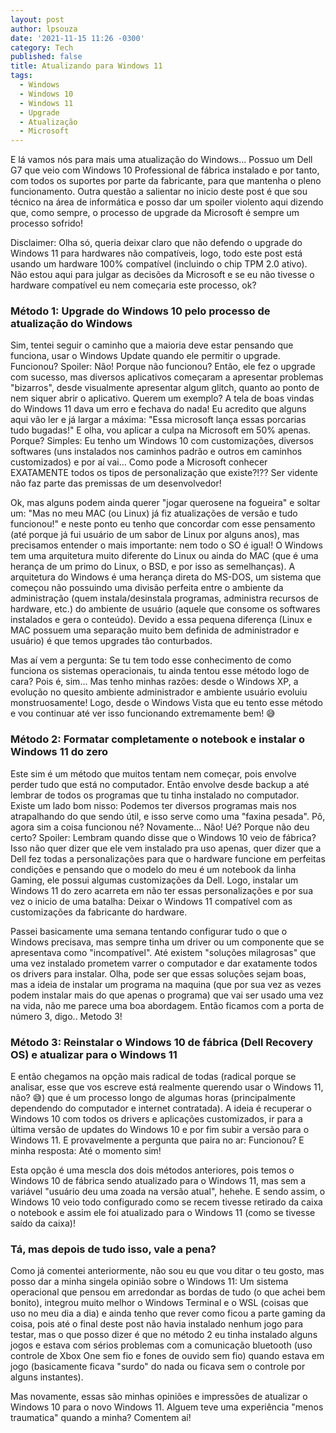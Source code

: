 ```yaml
---
layout: post
author: lpsouza
date: '2021-11-15 11:26 -0300'
category: Tech
published: false
title: Atualizando para Windows 11
tags:
  - Windows
  - Windows 10
  - Windows 11
  - Upgrade
  - Atualização
  - Microsoft
---
```

E lá vamos nós para mais uma atualização do Windows... Possuo um Dell G7 que veio com Windows 10 Professional de fábrica instalado e por tanto, com todos os suportes por parte da fabricante, para que mantenha o pleno funcionamento. Outra questão a salientar no inicio deste post é que sou técnico na área de informática e posso dar um spoiler violento aqui dizendo que, como sempre, o processo de upgrade da Microsoft é sempre um processo sofrido!

Disclaimer: Olha só, queria deixar claro que não defendo o upgrade do Windows 11 para hardwares não compatíveis, logo, todo este post está usando um hardware 100% compatível (incluindo o chip TPM 2.0 ativo). Não estou aqui para julgar as decisões da Microsoft e se eu não tivesse o hardware compatível eu nem começaria este processo, ok?

### Método 1: Upgrade do Windows 10 pelo processo de atualização do Windows

Sim, tentei seguir o caminho que a maioria deve estar pensando que funciona, usar o Windows Update quando ele permitir o upgrade. Funcionou? Spoiler: Não! Porque não funcionou? Então, ele fez o upgrade com sucesso, mas diversos aplicativos começaram a apresentar problemas "bizarros", desde visualmente apresentar algum glitch, quanto ao ponto de nem siquer abrir o aplicativo. Querem um exemplo? A tela de boas vindas do Windows 11 dava um erro e fechava do nada! Eu acredito que alguns aqui vão ler e já largar a máxima: "Essa microsoft lança essas porcarias tudo bugadas!" E olha, vou aplicar a culpa na Microsoft em 50% apenas. Porque? Simples: Eu tenho um Windows 10 com customizações, diversos softwares (uns instalados nos caminhos padrão e outros em caminhos customizados) e por aí vai... Como pode a Microsoft conhecer EXATAMENTE todos os tipos de personalização que existe?!?? Ser vidente não faz parte das premissas de um desenvolvedor!

Ok, mas alguns podem ainda querer "jogar querosene na fogueira" e soltar um: "Mas no meu MAC (ou Linux) já fiz atualizações de versão e tudo funcionou!" e neste ponto eu tenho que concordar com esse pensamento (até porque já fui usuário de um sabor de Linux por alguns anos), mas precisamos entender o mais importante: nem todo o SO é igual! O Windows tem uma arquitetura muito diferente do Linux ou ainda do MAC (que é uma herança de um primo do Linux, o BSD, e por isso as semelhanças). A arquitetura do Windows é uma herança direta do MS-DOS, um sistema que começou não possuindo uma divisão perfeita entre o ambiente da administração (quem instala/desinstala programas, administra recursos de hardware, etc.) do ambiente de usuário (aquele que consome os softwares instalados e gera o conteúdo). Devido a essa pequena diferença (Linux e MAC possuem uma separação muito bem definida de administrador e usuário) é que temos upgrades tão conturbados.

Mas aí vem a pergunta: Se tu tem todo esse conhecimento de como funciona os sistemas operacionais, tu ainda tentou esse método logo de cara? Pois é, sim... Mas tenho minhas razões: desde o Windows XP, a evolução no quesito ambiente administrador e ambiente usuário evoluiu monstruosamente! Logo, desde o Windows Vista que eu tento esse método e vou continuar até ver isso funcionando extremamente bem! 😅

### Método 2: Formatar completamente o notebook e instalar o Windows 11 do zero

Este sim é um método que muitos tentam nem começar, pois envolve perder tudo que está no computador. Então envolve desde backup a até lembrar de todos os programas que tu tinha instalado no computador. Existe um lado bom nisso: Podemos ter diversos programas mais nos atrapalhando do que sendo útil, e isso serve como uma "faxina pesada". Pô, agora sim a coisa funcionou né? Novamente... Não! Ué? Porque não deu certo? Spoiler: Lembram quando disse que o Windows 10 veio de fábrica? Isso não quer dizer que ele vem instalado pra uso apenas, quer dizer que a Dell fez todas a personalizações para que o hardware funcione em perfeitas condições e pensando que o modelo do meu é um notebook da linha Gaming, ele possui algumas customizações da Dell. Logo, instalar um Windows 11 do zero acarreta em não ter essas personalizações e por sua vez o inicio de uma batalha: Deixar o Windows 11 compatível com as customizações da fabricante do hardware.

Passei basicamente uma semana tentando configurar tudo o que o Windows precisava, mas sempre tinha um driver ou um componente que se apresentava como "incompatível". Até existem "soluções milagrosas" que uma vez instalado prometem varrer o computador e dar exatamente todos os drivers para instalar. Olha, pode ser que essas soluções sejam boas, mas a ideia de instalar um programa na maquina (que por sua vez as vezes podem instalar mais do que apenas o programa) que vai ser usado uma vez na vida, não me parece uma boa abordagem. Então ficamos com a porta de número 3, digo.. Metodo 3!

### Método 3: Reinstalar o Windows 10 de fábrica (Dell Recovery OS) e atualizar para o Windows 11

E então chegamos na opção mais radical de todas (radical porque se analisar, esse que vos escreve está realmente querendo usar o Windows 11, não? 😅) que é um processo longo de algumas horas (principalmente dependendo do computador e internet contratada). A ideia é recuperar o Windows 10 com todos os drivers e aplicações customizados, ir para a última versão de updates do Windows 10 e por fim subir a versão para o Windows 11. E provavelmente a pergunta que paira no ar: Funcionou? E minha resposta: Até o momento sim!

Esta opção é uma mescla dos dois métodos anteriores, pois temos o Windows 10 de fábrica sendo atualizado para o Windows 11, mas sem a variável "usuário deu uma zoada na versão atual", hehehe. E sendo assim, o Windows 10 veio todo configurado como se recem tivesse retirado da caixa o notebook e assim ele foi atualizado para o Windows 11 (como se tivesse saído da caixa)!

### Tá, mas depois de tudo isso, vale a pena?

Como já comentei anteriormente, não sou eu que vou ditar o teu gosto, mas posso dar a minha singela opinião sobre o Windows 11: Um sistema operacional que pensou em arredondar as bordas de tudo (o que achei bem bonito), integrou muito melhor o Windows Terminal e o WSL (coisas que uso no meu dia a dia) e ainda tenho que rever como ficou a parte gaming da coisa, pois até o final deste post não havia instalado nenhum jogo para testar, mas o que posso dizer é que no método 2 eu tinha instalado alguns jogos e estava com sérios problemas com a comunicação bluetooth (uso controle de Xbox One sem fio e fones de ouvido sem fio) quando estava em jogo (basicamente ficava "surdo" do nada ou ficava sem o controle por alguns instantes).

Mas novamente, essas são minhas opiniões e impressões de atualizar o Windows 10 para o novo Windows 11. Alguem teve uma experiência "menos traumatica" quando a minha? Comentem aí!

